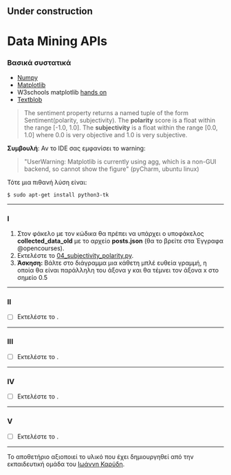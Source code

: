 ## Under construction

# Data Mining APIs

### Βασικά συστατικά
* [Numpy](https://numpy.org/)
* [Matplotlib](https://matplotlib.org/)
* W3schools matplotlib [hands on](https://www.w3schools.com/python/matplotlib_intro.asp)
* [Textblob](https://textblob.readthedocs.io/en/dev/)
> The sentiment property returns a named tuple of the form Sentiment(polarity, subjectivity).
> The **polarity** score is a float within the range [-1.0, 1.0]. 
> The **subjectivity** is a float within the range [0.0, 1.0] where 0.0 is very objective and 1.0 is very subjective.
  
  

**Συμβουλή**: Αν το IDE σας εμφανίσει το warning:
> "UserWarning: Matplotlib is currently using agg, which is a non-GUI backend, so cannot show the figure" (pyCharm, ubuntu linux)

Τότε μια πιθανή λύση είναι:
```
$ sudo apt-get install python3-tk
```

---

### I
1. Στον φάκελο με τον κώδικα θα πρέπει να υπάρχει ο υποφάκελος **collected_data_old** με το αρχείο **posts.json** (θα το βρείτε στα Έγγραφα @opencourses).
2. Εκτελέστε το [04_subjectivity_polarity.py](/source_code/04_subjectivity_polarity.py).
3. **Άσκηση:** Βάλτε στο διάγραμμα μια κάθετη μπλέ ευθεία γραμμή, η οποία θα είναι παράλληλη του άξονα y και θα τέμνει τον άξονα x στο σημείο 0.5

---

### II
- [ ] Εκτελέστε το []().

---

### III
- [ ] Εκτελέστε το []().

---

### IV
- [ ] Εκτελέστε το []().
---

### V
- [ ] Εκτελέστε το []().

---

Το αποθετήριο αξιοποιεί το υλικό που έχει δημιουργηθεί από την εκπαιδευτική ομάδα του [Ιωάννη Καρύδη](https://github.com/ioanniskarydis).
